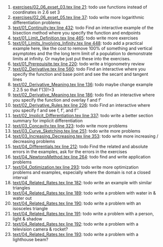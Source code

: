 1. [exercises/02_06_exset_03.tex line 21](../exercises/02_06_exset_03.tex#L21): todo use functions instead of coordinates in 2.6 set 3
1. [exercises/02_06_exset_05.tex line 37](../exercises/02_06_exset_05.tex#L37): todo write more logarithmic differentiation problems
1. [text/01_Continuity.tex line 432](../text/01_Continuity.tex#L432): todo Find an interactive example of the bisection method where you specify the function and endpoints
1. [text/01_Limit_Definition.tex line 465](../text/01_Limit_Definition.tex#L465): todo write more exercises
1. [text/01_Limits_Involving_Infinity.tex line 448](../text/01_Limits_Involving_Infinity.tex#L448): todo add a practical example here, like the cost to remove 100% of something and vertical asymptotes and the the long term limit of a population to demonstrate limits at infinity.  Or maybe just put these into the exercises.
1. [text/01_Prerequisite.tex line 220](../text/01_Prerequisite.tex#L220): todo write a trigonometry review
1. [text/02_Derivative.tex line 560](../text/02_Derivative.tex#L560): todo Find an interactive where you specify the function and base point and see the secant and tangent lines
1. [text/02_Derivative_Meaning.tex line 136](../text/02_Derivative_Meaning.tex#L136): todo maybe change example 2.2.5 so that f'(3)!=3
1. [text/02_Derivative_Meaning.tex line 186](../text/02_Derivative_Meaning.tex#L186): todo find an interactive where you specify the function and overlay f and f'
1. [text/02_Derivative_Rules.tex line 226](../text/02_Derivative_Rules.tex#L226): todo Find an interactive where you specify f and see f, f', and f''
1. [text/02_Implicit_Differentiation.tex line 337](../text/02_Implicit_Differentiation.tex#L337): todo write a better section summary for implicit differentiation
1. [text/03_Concavity.tex line 323](../text/03_Concavity.tex#L323): todo write more problems
1. [text/03_Curve_Sketching.tex line 251](../text/03_Curve_Sketching.tex#L251): todo write more problems
1. [text/03_Increasing_Decreasing.tex line 353](../text/03_Increasing_Decreasing.tex#L353): todo write more increasing / decreasing problems
1. [text/04_Differentials.tex line 212](../text/04_Differentials.tex#L212): todo Find the related and absolute errors in the examples, ask for the errors in the exercises
1. [text/04_NewtonsMethod.tex line 264](../text/04_NewtonsMethod.tex#L264): todo find and write application problems
1. [text/04_Optimization.tex line 293](../text/04_Optimization.tex#L293): todo write more optimization problems and examples, especially where the domain is not a closed interval
1. [text/04_Related_Rates.tex line 182](../text/04_Related_Rates.tex#L182): todo write an example with similar triangles
1. [text/04_Related_Rates.tex line 189](../text/04_Related_Rates.tex#L189): todo write a problem with water in & water out
1. [text/04_Related_Rates.tex line 190](../text/04_Related_Rates.tex#L190): todo write a problem with an isosceles triangle
1. [text/04_Related_Rates.tex line 191](../text/04_Related_Rates.tex#L191): todo write a problem with a person, light & shadow
1. [text/04_Related_Rates.tex line 192](../text/04_Related_Rates.tex#L192): todo write a problem with a television camera & rocket?
1. [text/04_Related_Rates.tex line 193](../text/04_Related_Rates.tex#L193): todo write a problem with a lighthouse beam?
